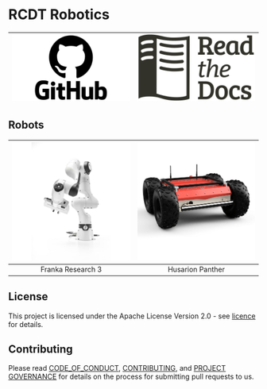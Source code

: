 <!--
SPDX-FileCopyrightText: Alliander N. V.

SPDX-License-Identifier: Apache-2.0
-->

# RCDT Robotics

| [![drawing](img/logo/github.jpg)](https://github.com/alliander-opensource/rcdt_robotics) | [![drawing](img/logo/read_the_docs.jpg)](https://alliander-opensource.github.io/rcdt_robotics) |
| - | - |

## Robots

| ![drawing](img/vendor/fr3.jpg) | ![drawing](img/vendor/hp.jpg) |
| :----------------------------: | :---------------------------: |
|       Franka Research 3        |       Husarion Panther        |

## License

This project is licensed under the Apache License Version 2.0 - see [licence](../LICENSES/Apache-2.0.txt) for details.

## Contributing

Please read [CODE_OF_CONDUCT](CODE_OF_CONDUCT.md), [CONTRIBUTING](CONTRIBUTING.md), and [PROJECT GOVERNANCE](PROJECT_GOVERNANCE.md) for details on the process for submitting pull requests to us.
